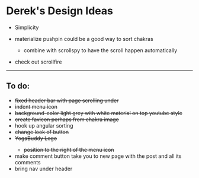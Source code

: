 # Derek's Design Ideas
- Simplicity

- materialize pushpin could be a good way to sort chakras
  - combine with scrollspy to have the scroll happen automatically
- check out scrollfire
<hr>

## To do:
- <del>fixed header bar with page scrolling under</del>
- <del>indent menu icon</del>
- <del>background-color light grey with white material on top youtube style</del>
- <del>create favicon perhaps from chakra image</del>
- hook up angular sorting
- <del>change look of button</del>
- <del>YogaBuddy Logo
  - position to the right of the menu icon</del>
- make comment button take you to new page with the post and all its comments
- bring nav under header
